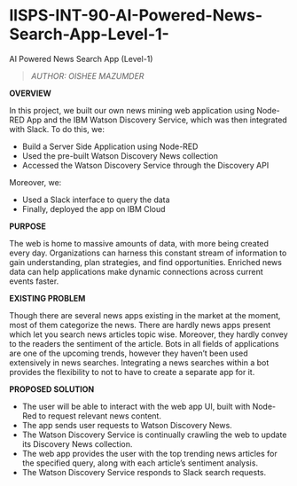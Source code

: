 # llSPS-INT-90-AI-Powered-News-Search-App-Level-1-
AI Powered News Search App (Level-1)

>*AUTHOR: OISHEE MAZUMDER*

**OVERVIEW**

In this project, we built our own news mining web application using Node-RED App and the IBM Watson Discovery Service, which was then integrated with Slack. 
To do this, we:
* Build a Server Side Application using Node-RED
* Used the pre-built Watson Discovery News collection
* Accessed the Watson Discovery Service through the Discovery API

Moreover, we:
* Used a Slack interface to query the data
* Finally, deployed the app on IBM Cloud

**PURPOSE**
 
The web is home to massive amounts of data, with more being created every day. Organizations can harness this constant stream of information to gain understanding, plan strategies, and find opportunities. Enriched news data can help applications make dynamic connections across current events faster.

**EXISTING PROBLEM**

Though there are several news apps existing in the market at the moment, most of them categorize the news. There are hardly news apps present which let you search news articles topic wise. Moreover, they hardly convey to the readers the sentiment of the article.
Bots in all fields of applications are one of the upcoming trends, however they haven’t been used extensively in news searches. Integrating a news searches within a bot provides the flexibility to not to have to create a separate app for it.

**PROPOSED SOLUTION**

* The user will be able to interact with the web app UI, built with Node-Red to request relevant news content.
* The app sends user requests to Watson Discovery News.
* The Watson Discovery Service is continually crawling the web to update its Discovery News collection.
* The web app provides the user with the top trending news articles for the specified query, along with each article’s sentiment analysis.
* The Watson Discovery Service responds to Slack search requests.

